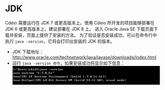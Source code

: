 # JDK

Cdeio 需要运行在 JDK 7 或更高版本上。使用 Cdeio 所开发的项目能够部署在 JDK 6 或更高版本上，建议部署在 JDK 8 上。 进入 Oracle Java SE 下载页面下载并安装，页面上提供了安装的方法。 为了验证是否安装成功，可以在命令行中执行 ```java -version```，它将会打印出安装的 JDK 的版本。
* JDK 下载地址：http://www.oracle.com/technetwork/java/javase/downloads/index.html
* 运行 ```java -version 命令```，如果安装成功将显示如下信息：
[![jdk 安装成功提示](./images/jdk_success.png)](./images/jdk_success.png)